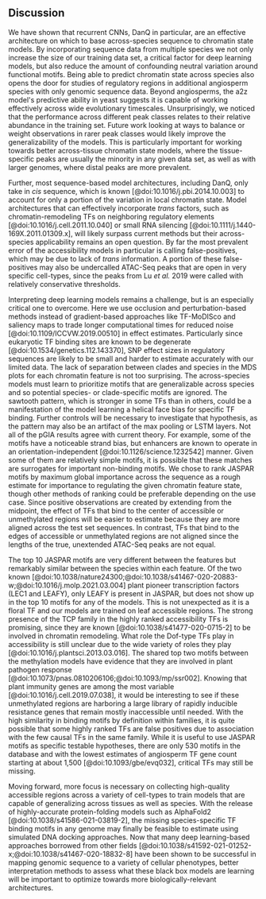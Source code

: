 ## Discussion

We have shown that recurrent CNNs, DanQ in particular, are an effective architecture on which to base across-species sequence to chromatin state models.
By incorporating sequence data from multiple species we not only increase the size of our training data set, a critical factor for deep learning models, but also reduce the amount of confounding neutral variation around functional motifs.
Being able to predict chromatin state across species also opens the door for studies of regulatory regions in additional angiosperm species with only genomic sequence data.
Beyond angiosperms, the a2z model's predictive ability in yeast suggests it is capable of working effectively across wide evolutionary timescales.
Unsurprisingly, we noticed that the performance across different peak classes relates to their relative abundance in the training set.
Future work looking at ways to balance or weight observations in rarer peak classes would likely improve the generalizability of the models.
This is particularly important for working towards better across-tissue chromatin state models, where the tissue-specific peaks are usually the minority in any given data set, as well as with larger genomes, where distal peaks are more prevalent.

Further, most sequence-based model architectures, including DanQ, only take in _cis_ sequence, which is known [@doi:10.1016/j.pbi.2014.10.003] to account for only a portion of the variation in local chromatin state.
Model architectures that can effectively incorporate _trans_ factors, such as chromatin-remodeling TFs on neighboring regulatory elements [@doi:10.1016/j.cell.2011.10.040] or small RNA silencing [@doi:10.1111/j.1440-169X.2011.01309.x], will likely surpass current methods but their across-species applicability remains an open question.
By far the most prevalent error of the accessibility models in particular is calling false-positives, which may be due to lack of _trans_ information.
A portion of these false-positives may also be undercalled ATAC-Seq peaks that are open in very specific cell-types, since the peaks from Lu _et al._ 2019 were called with relatively conservative thresholds.

Interpreting deep learning models remains a challenge, but is an especially critical one to overcome.
Here we use occlusion and perturbation-based methods instead of gradient-based approaches like TF-MoDISco and saliency maps to trade longer computational times for reduced noise [@doi:10.1109/ICCVW.2019.00510] in effect estimates.
Particularly since eukaryotic TF binding sites are known to be degenerate [@doi:10.1534/genetics.112.143370], SNP effect sizes in regulatory sequences are likely to be small and harder to estimate accurately with our limited data.
The lack of separation between clades and species in the MDS plots for each chromatin feature is not too surprising.
The across-species models must learn to prioritize motifs that are generalizable across species and so potential species- or clade-specific motifs are ignored.
The sawtooth pattern, which is stronger in some TFs than in others, could be a manifestation of the model learning a helical face bias for specific TF binding.
Further controls will be necessary to investigate that hypothesis, as the pattern may also be an artifact of the max pooling or LSTM layers.
Not all of the pGIA results agree with current theory.
For example, some of the motifs have a noticeable strand bias, but enhancers are known to operate in an orientation-independent [@doi:10.1126/science.1232542] manner.
Given some of them are relatively simple motifs, it is possible that these matches are surrogates for important non-binding motifs.
We chose to rank JASPAR motifs by maximum global importance across the sequence as a rough estimate for importance to regulating the given chromatin feature state, though other methods of ranking could be preferable depending on the use case.
Since positive observations are created by extending from the midpoint, the effect of TFs that bind to the center of accessible or unmethylated regions will be easier to estimate because they are more aligned across the test set sequences.
In contrast, TFs that bind to the edges of accessible or unmethylated regions are not aligned since the lengths of the true, unextended ATAC-Seq peaks are not equal.

The top 10 JASPAR motifs are very different between the features but remarkably similar between the species within each feature.
Of the two known [@doi:10.1038/nature24300;@doi:10.1038/s41467-020-20883-w;@doi:10.1016/j.molp.2021.03.004] plant pioneer transcription factors (LEC1 and LEAFY), only LEAFY is present in JASPAR, but does not show up in the top 10 motifs for any of the models.
This is not unexpected as it is a floral TF and our models are trained on leaf accessible regions.
The strong presence of the TCP family in the highly ranked accessibility TFs is promising, since they are known [@doi:10.1038/s41477-020-0715-2] to be involved in chromatin remodeling.
What role the Dof-type TFs play in accessibility is still unclear due to the wide variety of roles they play [@doi:10.1016/j.plantsci.2013.03.016].
The shared top two motifs between the methylation models have evidence that they are involved in plant pathogen response [@doi:10.1073/pnas.0810206106;@doi:10.1093/mp/ssr002].
Knowing that plant immunity genes are among the most variable [@doi:10.1016/j.cell.2019.07.038], it would be interesting to see if these unmethylated regions are harboring a large library of rapidly inducible resistance genes that remain mostly inaccessible until needed.
With the high similarity in binding motifs by definition within families, it is quite possible that some highly ranked TFs are false positives due to association with the few causal TFs in the same family.
While it is useful to use JASPAR motifs as specific testable hypotheses, there are only 530 motifs in the database and with the lowest estimates of angiosperm TF gene count starting at about 1,500 [@doi:10.1093/gbe/evq032], critical TFs may still be missing.

Moving forward, more focus is necessary on collecting high-quality accessible regions across a variety of cell-types to train models that are capable of generalizing across tissues as well as species.
With the release of highly-accurate protein-folding models such as AlphaFold2 [@doi:10.1038/s41586-021-03819-2], the missing species-specific TF binding motifs in any genome may finally be feasible to estimate using simulated DNA docking approaches.
Now that many deep learning-based approaches borrowed from other fields [@doi:10.1038/s41592-021-01252-x;@doi:10.1038/s41467-020-18832-8] have been shown to be successful in mapping genomic sequence to a variety of cellular phenotypes, better interpretation methods to assess what these black box models are learning will be important to optimize towards more biologically-relevant architectures.
